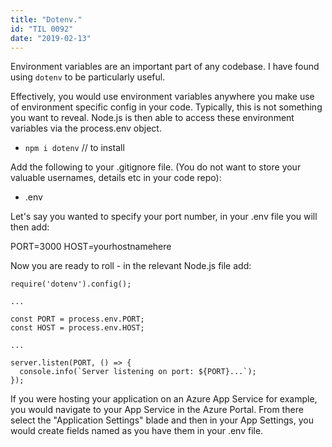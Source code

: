 ```yaml
---
title: "Dotenv."
id: "TIL 0092"
date: "2019-02-13"
---
```


Environment variables are an important part of any codebase. I have found using `dotenv` to be particularly useful. 


Effectively, you would use environment variables anywhere you make use of environment specific config in your code. Typically, this is not something you want to reveal. Node.js is then able to access these environment variables via the process.env object. 


* `npm i dotenv` // to install

Add the following to your .gitignore file. (You do not want to store your valuable usernames, details etc in your code repo): 

* .env 

Let's say you wanted to specify your port number, in your .env file you will then add: 

PORT=3000
HOST=yourhostnamehere

Now you are ready to roll - in the relevant Node.js file add: 


```
require('dotenv').config();

...

const PORT = process.env.PORT;
const HOST = process.env.HOST;

...

server.listen(PORT, () => {
  console.info(`Server listening on port: ${PORT}...`);
});
```

If you were hosting your application on an Azure App Service for example, you would navigate to your App Service in the Azure Portal. From there select the "Application Settings" blade and then in your App Settings, you would create fields named as you have them in your .env file. 
